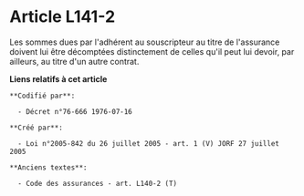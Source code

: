 # Article L141-2

Les sommes dues par l'adhérent au souscripteur au titre de l'assurance doivent lui être décomptées distinctement de celles
qu'il peut lui devoir, par ailleurs, au titre d'un autre contrat.

**Liens relatifs à cet article**

	**Codifié par**:

	  - Décret n°76-666 1976-07-16

	**Créé par**:

	  - Loi n°2005-842 du 26 juillet 2005 - art. 1 (V) JORF 27 juillet 2005

	**Anciens textes**:

	  - Code des assurances - art. L140-2 (T)
